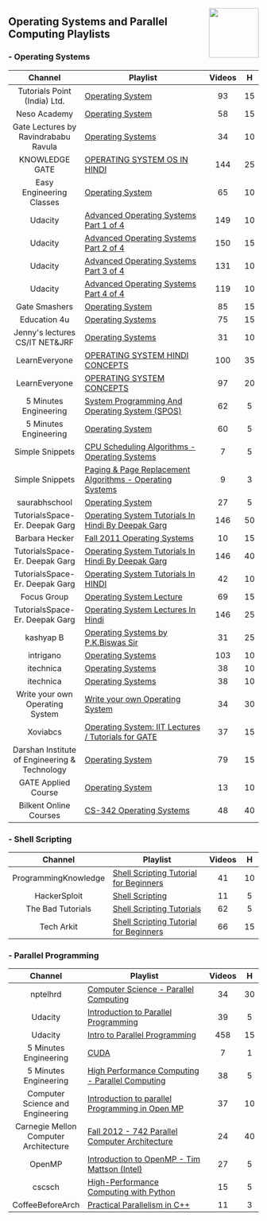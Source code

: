 <img align="right" width="100" src="/logos/youtube.png"></img>

## Operating Systems and Parallel Computing Playlists

<h3>-  Operating Systems</h3>
<table>
    <thead>
        <tr>
<th width="30%">Channel</th>
<th width="70%">Playlist</th>
<th>Videos</th>
<th>H</th>
        </tr>
    </thead>
    <tbody>
        <tr>
            <td rowspan=1 align="center">Tutorials Point (India) Ltd.</td>
            <td><a href="https://youtube.com/playlist?list=PLWPirh4EWFpGkHH9JTKH9KsnfAA471Fhy">Operating System</a></td>
            <td align="center">93</td>
            <td align="center">15</td>
        </tr>
        <tr>
            <td rowspan=1 align="center">Neso Academy</td>
            <td><a href="https://youtube.com/playlist?list=PLBlnK6fEyqRiVhbXDGLXDk_OQAeuVcp2O">Operating System</a></td>
            <td align="center">58</td>
            <td align="center">15</td>
        </tr>
        <tr>
            <td rowspan=1 align="center">Gate Lectures by Ravindrababu Ravula</td>
            <td><a href="https://youtube.com/playlist?list=PLEbnTDJUr_If_BnzJkkN_J0Tl3iXTL8vq">Operating Systems</a></td>
            <td align="center">34</td>
            <td align="center">10</td>
        </tr>
        <tr>
            <td rowspan=1 align="center">KNOWLEDGE GATE</td>
            <td><a href="https://youtube.com/playlist?list=PLmXKhU9FNesSFvj6gASuWmQd23Ul5omtD">OPERATING SYSTEM OS IN HINDI</a></td>
            <td align="center">144</td>
            <td align="center">25</td>
        </tr>
        <tr>
            <td rowspan=1 align="center">Easy Engineering Classes</td>
            <td><a href="https://youtube.com/playlist?list=PLV8vIYTIdSnZ67NQObdXE0gFjrzPrNKHp">Operating System</a></td>
            <td align="center">65</td>
            <td align="center">10</td>
        </tr>
        <tr>
            <td rowspan=1 align="center">Udacity</td>
            <td><a href="https://youtube.com/playlist?list=PLAwxTw4SYaPkKfusBLVfklgfdcB3BNpwX">Advanced Operating Systems Part 1 of 4</a></td>
            <td align="center">149</td>
            <td align="center">10</td>
        </tr>
        <tr>
            <td rowspan=1 align="center">Udacity</td>
            <td><a href="https://youtube.com/playlist?list=PLAwxTw4SYaPm4vV1XbFV93ZuT2saSq1hO">Advanced Operating Systems Part 2 of 4</a></td>
            <td align="center">150</td>
            <td align="center">15</td>
        </tr>
        <tr>
            <td rowspan=1 align="center">Udacity</td>
            <td><a href="https://youtube.com/playlist?list=PLAwxTw4SYaPk5-YaXFkWY4UXdv6pVdiYg">Advanced Operating Systems Part 3 of 4</a></td>
            <td align="center">131</td>
            <td align="center">10</td>
        </tr>
        <tr>
            <td rowspan=1 align="center">Udacity</td>
            <td><a href="https://youtube.com/playlist?list=PLAwxTw4SYaPmfaiuzJcK3tNoeKlvRR990">Advanced Operating Systems Part 4 of 4</a></td>
            <td align="center">119</td>
            <td align="center">10</td>
        </tr>
        <tr>
            <td rowspan=1 align="center">Gate Smashers</td>
            <td><a href="https://youtube.com/playlist?list=PLxCzCOWd7aiGz9donHRrE9I3Mwn6XdP8p">Operating System</a></td>
            <td align="center">85</td>
            <td align="center">15</td>
        </tr>
        <tr>
            <td rowspan=1 align="center">Education 4u</td>
            <td><a href="https://youtube.com/playlist?list=PLrjkTql3jnm9U1tSPnPQWQGIGNkUwBFv-">Operating Systems</a></td>
            <td align="center">75</td>
            <td align="center">15</td>
        </tr>
        <tr>
            <td rowspan=1 align="center">Jenny's lectures CS/IT NET&JRF</td>
            <td><a href="https://youtube.com/playlist?list=PLdo5W4Nhv31a5ucW_S1K3-x6ztBRD-Pna">Operating Systems</a></td>
            <td align="center">31</td>
            <td align="center">10</td>
        </tr>
        <tr>
            <td rowspan=1 align="center">LearnEveryone</td>
            <td><a href="https://youtube.com/playlist?list=PL9P1J9q3_9fNDbAvZoEwNbxNUlIJM-n0n">OPERATING SYSTEM HINDI CONCEPTS</a></td>
            <td align="center">100</td>
            <td align="center">35</td>
        </tr>
        <tr>
            <td rowspan=1 align="center">LearnEveryone</td>
            <td><a href="https://youtube.com/playlist?list=PL9P1J9q3_9fOTGzsBCn0T2T5vHLdBcDq_">OPERATING SYSTEM CONCEPTS</a></td>
            <td align="center">97</td>
            <td align="center">20</td>
        </tr>
        <tr>
            <td rowspan=1 align="center">5 Minutes Engineering</td>
            <td><a href="https://youtube.com/playlist?list=PLYwpaL_SFmcANxMtSMQvD3DizZq_DLyrV">System Programming And Operating System (SPOS)</a></td>
            <td align="center">62</td>
            <td align="center">5</td>
        </tr>
        <tr>
            <td rowspan=1 align="center">5 Minutes Engineering</td>
            <td><a href="https://youtube.com/playlist?list=PLYwpaL_SFmcD0LLrv7CXxSiO2gNJsoxpi">Operating System</a></td>
            <td align="center">60</td>
            <td align="center">5</td>
        </tr>
        <tr>
            <td rowspan=1 align="center">Simple Snippets</td>
            <td><a href="https://youtube.com/playlist?list=PLIY8eNdw5tW_lHyageTADFKBt9weJXndE">CPU Scheduling Algorithms - Operating Systems</a></td>
            <td align="center">7</td>
            <td align="center">5</td>
        </tr>
        <tr>
            <td rowspan=1 align="center">Simple Snippets</td>
            <td><a href="https://youtube.com/playlist?list=PLIY8eNdw5tW-BxRY0yK3fYTYVqytw8qhp">Paging & Page Replacement Algorithms - Operating Systems</a></td>
            <td align="center">9</td>
            <td align="center">3</td>
        </tr>
        <tr>
            <td rowspan=1 align="center">saurabhschool</td>
            <td><a href="https://youtube.com/playlist?list=PLTZbNwgO5ebqnympIYe2GX4hjjsS9Psdm">Operating System</a></td>
            <td align="center">27</td>
            <td align="center">5</td>
        </tr>
        <tr>
            <td rowspan=1 align="center">TutorialsSpace- Er. Deepak Garg</td>
            <td><a href="https://youtube.com/playlist?list=PLL8qj6F8dGlSR4SolVHM2W_XtXCQOmu1v">Operating System Tutorials In Hindi By Deepak Garg</a></td>
            <td align="center">146</td>
            <td align="center">50</td>
        </tr>
        <tr>
            <td rowspan=1 align="center">Barbara Hecker</td>
            <td><a href="https://youtube.com/playlist?list=PL53FD88B185F9796F">Fall 2011 Operating Systems</a></td>
            <td align="center">10</td>
            <td align="center">15</td>
        </tr>
        <tr>
            <td rowspan=1 align="center">TutorialsSpace- Er. Deepak Garg</td>
            <td><a href="https://youtube.com/playlist?list=PLL8qj6F8dGlSR4SolVHM2W_XtXCQOmu1v">Operating System Tutorials In Hindi By Deepak Garg</a></td>
            <td align="center">146</td>
            <td align="center">40</td>
        </tr>
        <tr>
            <td rowspan=1 align="center">TutorialsSpace- Er. Deepak Garg</td>
            <td><a href="https://youtube.com/playlist?list=PLL8qj6F8dGlSPV_qLnkpjEdM2Z2wRobdr">Operating System Tutorials In HINDI</a></td>
            <td align="center">42</td>
            <td align="center">10</td>
        </tr>
        <tr>
            <td rowspan=1 align="center">Focus Group</td>
            <td><a href="https://youtube.com/playlist?list=PL6S4aVVtKUksg8qyiDkUv85BwxfbU8B0x">Operating System Lecture</a></td>
            <td align="center">69</td>
            <td align="center">15</td>
        </tr>
        <tr>
            <td rowspan=1 align="center">TutorialsSpace- Er. Deepak Garg</td>
            <td><a href="https://youtube.com/playlist?list=PLL8qj6F8dGlS4jZxioXYH-sZxdMQdMxYy">Operating System Lectures In Hindi</a></td>
            <td align="center">146</td>
            <td align="center">25</td>
        </tr>
        <tr>
            <td rowspan=1 align="center">kashyap B</td>
            <td><a href="https://youtube.com/playlist?list=PLLDC70psjvq5hIT0kfr1sirNuees0NIbG">Operating Systems by P.K.Biswas Sir</a></td>
            <td align="center">31</td>
            <td align="center">25</td>
        </tr>
        <tr>
            <td rowspan=1 align="center">intrigano</td>
            <td><a href="https://youtube.com/playlist?list=PL2jykFOD1AWY3Ot3HResh50JwdBdjilsq">Operating Systems</a></td>
            <td align="center">103</td>
            <td align="center">10</td>
        </tr>
        <tr>
            <td rowspan=1 align="center">itechnica</td>
            <td><a href="https://youtube.com/playlist?list=PL6aFkLM6Wp-pH-JAE1J94k2jZjwv9ZaBA">Operating Systems</a></td>
            <td align="center">38</td>
            <td align="center">10</td>
        </tr>
        <tr>
            <td rowspan=1 align="center">itechnica</td>
            <td><a href="https://youtube.com/playlist?list=PL6aFkLM6Wp-pH-JAE1J94k2jZjwv9ZaBA">Operating Systems</a></td>
            <td align="center">38</td>
            <td align="center">10</td>
        </tr>
        <tr>
            <td rowspan=1 align="center">Write your own Operating System</td>
            <td><a href="https://youtube.com/playlist?list=PLHh55M_Kq4OApWScZyPl5HhgsTJS9MZ6M">Write your own Operating System</a></td>
            <td align="center">34</td>
            <td align="center">30</td>
        </tr>
        <tr>
            <td rowspan=1 align="center">Xoviabcs</td>
            <td><a href="https://youtube.com/playlist?list=PLEJxKK7AcSEGPOCFtQTJhOElU44J_Jaun">Operating System: IIT Lectures / Tutorials for GATE</a></td>
            <td align="center">37</td>
            <td align="center">15</td>
        </tr>
        <tr>
            <td rowspan=1 align="center">Darshan Institute of Engineering & Technology</td>
            <td><a href="https://youtube.com/playlist?list=PLftJ4X48yC1n1FyWM_snN2YweAEAwMDLY">Operating System</a></td>
            <td align="center">79</td>
            <td align="center">15</td>
        </tr>
        <tr>
            <td rowspan=1 align="center">GATE Applied Course</td>
            <td><a href="https://youtube.com/playlist?list=PLEVDNf7p-wYwYE98Jvh_JYt9g43-AJ-cb">Operating System</a></td>
            <td align="center">13</td>
            <td align="center">10</td>
        </tr>
        <tr>
            <td rowspan=1 align="center">Bilkent Online Courses</td>
            <td><a href="https://youtube.com/playlist?list=PLhwVAYxlh5dsX6aOfVMZXS8MwKwBmwVM6">CS-342 Operating Systems</a></td>
            <td align="center">48</td>
            <td align="center">40</td>
        </tr>
    </tbody>
    </table>

<h3>-  Shell Scripting</h3>
<table>
    <thead>
        <tr>
<th width="30%">Channel</th>
<th width="70%">Playlist</th>
<th>Videos</th>
<th>H</th>
        </tr>
    </thead>
    <tbody>
        <tr>
            <td rowspan=1 align="center">ProgrammingKnowledge</td>
            <td><a href="https://youtube.com/playlist?list=PLS1QulWo1RIYmaxcEqw5JhK3b-6rgdWO_">Shell Scripting Tutorial for Beginners</a></td>
            <td align="center">41</td>
            <td align="center">10</td>
        </tr>
        <tr>
            <td rowspan=1 align="center">HackerSploit</td>
            <td><a href="https://youtube.com/playlist?list=PLBf0hzazHTGMJzHon4YXGscxUvsFpxrZT">Shell Scripting</a></td>
            <td align="center">11</td>
            <td align="center">5</td>
        </tr>
        <tr>
            <td rowspan=1 align="center">The Bad Tutorials</td>
            <td><a href="https://youtube.com/playlist?list=PL7B7FA4E693D8E790">Shell Scripting Tutorials</a></td>
            <td align="center">62</td>
            <td align="center">5</td>
        </tr>
        <tr>
            <td rowspan=1 align="center">Tech Arkit</td>
            <td><a href="https://youtube.com/playlist?list=PL8cE5Nxf6M6b8qW7CSMsdKbEsPdG9pWfu">Shell Scripting Tutorial for Beginners</a></td>
            <td align="center">66</td>
            <td align="center">15</td>
        </tr>
    </tbody>
</table>

<h3>-  Parallel Programming</h3>
<table>
    <thead>
        <tr>
<th width="30%">Channel</th>
<th width="70%">Playlist</th>
<th>Videos</th>
<th>H</th>
        </tr>
    </thead>
    <tbody>
        <tr>
            <td rowspan=1 align="center">nptelhrd</td>
            <td><a href="https://youtube.com/playlist?list=PLbMVogVj5nJQRvzENlvMKA9q70ScSRZBQ">Computer Science - Parallel Computing</a></td>
            <td align="center">34</td>
            <td align="center">30</td>
        </tr>
        <tr>
            <td rowspan=1 align="center">Udacity</td>
            <td><a href="https://youtube.com/playlist?list=PLAwxTw4SYaPm0z11jGTXRF7RuEEAgsIwH">Introduction to Parallel Programming</a></td>
            <td align="center">39</td>
            <td align="center">5</td>
        </tr>
        <tr>
            <td rowspan=1 align="center">Udacity</td>
            <td><a href="https://youtube.com/playlist?list=PLAwxTw4SYaPnFKojVQrmyOGFCqHTxfdv2">Intro to Parallel Programming</a></td>
            <td align="center">458</td>
            <td align="center">15</td>
        </tr>
        <tr>
            <td rowspan=1 align="center">5 Minutes Engineering</td>
            <td><a href="https://youtube.com/playlist?list=PLYwpaL_SFmcB73J5yO6uSFUycHJSA45O0">CUDA</a></td>
            <td align="center">7</td>
            <td align="center">1</td>
        </tr>
        <tr>
            <td rowspan=1 align="center">5 Minutes Engineering</td>
            <td><a href="https://youtube.com/playlist?list=PLYwpaL_SFmcA1eJbqwvjKgsnT321hXRGx">High Performance Computing - Parallel Computing</a></td>
            <td align="center">38</td>
            <td align="center">5</td>
        </tr>
        <tr>
            <td rowspan=1 align="center">Computer Science and Engineering</td>
            <td><a href="https://youtube.com/playlist?list=PLJ5C_6qdAvBFMAko9JTyDJDIt1W48Sxmg">Introduction to parallel Programming in Open MP</a></td>
            <td align="center">37</td>
            <td align="center">10</td>
        </tr>
        <tr>
            <td rowspan=1 align="center">Carnegie Mellon Computer Architecture</td>
            <td><a href="https://youtube.com/playlist?list=PL5PHm2jkkXmh4cDkC3s1VBB7-njlgiG5d">Fall 2012 - 742 Parallel Computer Architecture</a></td>
            <td align="center">24</td>
            <td align="center">40</td>
        </tr>
        <tr>
            <td rowspan=1 align="center">OpenMP</td>
            <td><a href="https://youtube.com/playlist?list=PLLX-Q6B8xqZ8n8bwjGdzBJ25X2utwnoEG">Introduction to OpenMP - Tim Mattson (Intel)</a></td>
            <td align="center">27</td>
            <td align="center">5</td>
        </tr>
        <tr>
            <td rowspan=1 align="center">cscsch</td>
            <td><a href="https://youtube.com/playlist?list=PL1tk5lGm7zvQ-EzsiTZ6Xv1SxZs74epzg">High-Performance Computing with Python</a></td>
            <td align="center">15</td>
            <td align="center">5</td>
        </tr>
        <tr>
            <td rowspan=1 align="center">CoffeeBeforeArch</td>
            <td><a href="https://youtube.com/playlist?list=PLxNPSjHT5qvugVNYwtQwnvSQyvlbzAML3">Practical Parallelism in C++</a></td>
            <td align="center">11</td>
            <td align="center">3</td>
        </tr>
    </tbody>
    </table>
